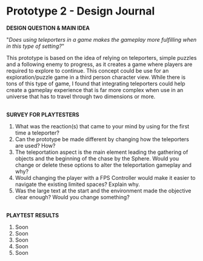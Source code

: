 # Prototype 2 - Design Journal

**DESIGN QUESTION & MAIN IDEA**

"*Does using teleporters in a game makes the gameplay more fulfilling when in this type of setting?*"

This prototype is based on the idea of relying on teleporters, simple puzzles and a following enemy to progress, as it creates a game where players are required to explore to continue. This concept could be use for an exploration/puzzle game in a third person character view. While there is tons of this type of game, I found that integrating teleporters could help create a gameplay experience that is far more complex when use in an universe that has to travel through two dimensions or more.

\
**SURVEY FOR PLAYTESTERS**

1. What was the reaction(s) that came to your mind by using for the first time a teleporter?
2. Can the prototype be made different by changing how the teleporters are used? How?
3. The teleportation aspect is the main element leading the gathering of objects and the beginning of the chase by the Sphere. Would you change or delete these options to alter the teleportation gameplay and why?
4. Would changing the player with a FPS Controller would make it easier to navigate the existing limited spaces? Explain why.
5. Was the large text at the start and the environment made the objective clear enough? Would you change something?

\
**PLAYTEST RESULTS**

1. Soon
2. Soon
3. Soon
4. Soon
5. Soon
